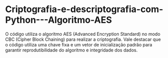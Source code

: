 # Criptografia-e-descriptografia-com-Python---Algoritmo-AES
O código utiliza o algoritmo AES (Advanced Encryption Standard) no modo CBC (Cipher Block Chaining) para realizar a criptografia. Vale destacar que o código utiliza uma chave fixa  e um vetor de inicialização padrão para garantir reprodutibilidade do algoritmo e integridade dos dados.
